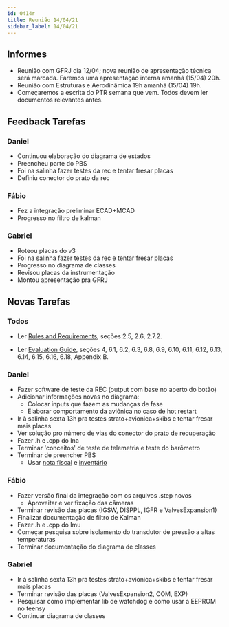 ```yaml
---
id: 0414r
title: Reunião 14/04/21
sidebar_label: 14/04/21
---
```


## Informes
- Reunião com GFRJ dia 12/04; nova reunião de apresentação técnica será marcada. Faremos uma apresentação interna amanhã (15/04) 20h.
- Reunião com Estruturas e Aerodinâmica 19h amanhã (15/04) 19h.
- Começaremos a escrita do PTR semana que vem. Todos devem ler documentos relevantes antes.

## Feedback Tarefas
### Daniel
- Continuou elaboração do diagrama de estados
- Preencheu parte do PBS   
- Foi na salinha fazer testes da rec e tentar fresar placas
- Definiu conector do prato da rec

### Fábio
- Fez a integração preliminar ECAD+MCAD
- Progresso no filtro de kalman

### Gabriel
- Roteou placas do v3
- Foi na salinha fazer testes da rec e tentar fresar placas
- Progresso no diagrama de classes
- Revisou placas da instrumentação
- Montou apresentação pra GFRJ

## Novas Tarefas
### Todos
- Ler [Rules and Requirements](https://www.soundingrocket.org/uploads/9/0/6/4/9064598/sa_cup_irec_rules___requirements_document_20201006_rev_e.pdf), seções 2.5, 2.6, 2.7.2.

- Ler [Evaluation Guide](https://www.soundingrocket.org/uploads/9/0/6/4/9064598/sa_cup_irec-design_test___evaluation_guide-v1.0-2021.pdf), seções 4, 6.1, 6.2, 6.3, 6.8, 6.9, 6.10, 6.11, 6.12, 6.13, 6.14, 6.15, 6.16, 6.18, Appendix B.

### Daniel
- Fazer software de teste da REC (output com base no aperto do botão)
- Adicionar informações novas no diagrama:
    - Colocar inputs que fazem as mudanças de fase
    - Elaborar comportamento da aviônica no caso de hot restart
- Ir à salinha sexta 13h pra testes strato+avionica+skibs e tentar fresar mais placas
- Ver solução pro número de vias do conector do prato de recuperação
- Fazer .h e .cpp do Ina
- Terminar 'conceitos' de teste de telemetria e teste do barômetro
- Terminar de preencher PBS
    - Usar [nota fiscal](https://drive.google.com/file/d/1OZPGnC0hekDqE63xLDzXUyq-syCRchcU/view) e [inventário](https://gabrielaleks.github.io/avionicsdocumentation/docs/outros/inventario/)

### Fábio
- Fazer versão final da integração com os arquivos .step novos
    - Aproveitar e ver fixação das câmeras
- Terminar revisão das placas (IGSW, DISPPL, IGFR e ValvesExpansion1)
- Finalizar documentação de filtro de Kalman
- Fazer .h e .cpp do Imu
- Começar pesquisa sobre isolamento do transdutor de pressão a altas temperaturas
- Terminar documentação do diagrama de classes

### Gabriel
- Ir à salinha sexta 13h pra testes strato+avionica+skibs e tentar fresar mais placas
- Terminar revisão das placas (ValvesExpansion2, COM, EXP)
- Pesquisar como implementar lib de watchdog e como usar a EEPROM no teensy
- Continuar diagrama de classes